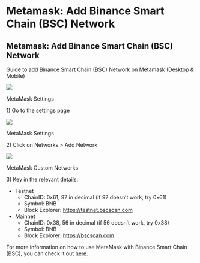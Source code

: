 # Metamask: Add Binance Smart Chain \(BSC\) Network

## Metamask: Add Binance Smart Chain \(BSC\) Network <a id="metamask-add-binance-smart-chain-bsc-network"></a>

Guide to add Binance Smart Chain \(BSC\) Network on Metamask \(Desktop & Mobile\)

![](https://gblobscdn.gitbook.com/assets%2F-MO1RxykGr3EXoTdlpd_%2F-MSNiFoE-RTZTgWJZbN6%2F-MSNlO5eOyDpRHWNyh7h%2FMM%20Settings.png?alt=media&token=ba5b4f97-bb5b-4af2-b148-128ab55fa386)

MetaMask Settings

1\) Go to the settings page

![](https://gblobscdn.gitbook.com/assets%2F-MO1RxykGr3EXoTdlpd_%2F-MSNiFoE-RTZTgWJZbN6%2F-MSNlTQ73oDg63NhuRJ8%2FNetworks.png?alt=media&token=12ad3799-de1d-4946-9e98-631725032264)

MetaMask Settings

2\) Click on Networks &gt; Add Network

![](https://gblobscdn.gitbook.com/assets%2F-MO1RxykGr3EXoTdlpd_%2F-MSNiFoE-RTZTgWJZbN6%2F-MSNl_f5s6Nus67u5oUp%2FMM%20Custom%20Network.png?alt=media&token=170e9b6c-71fc-4323-a052-0769a10ef1d6)

MetaMask Custom Networks

3\) Key in the relevant details:

* Testnet
  * ChainID: 0x61, 97 in decimal \(if 97 doesn’t work, try 0x61\)
  * Symbol: BNB
  * Block Explorer: https://testnet.bscscan.com
* Mainnet
  * ChainID: 0x38, 56 in decimal \(if 56 doesn’t work, try 0x38\)
  * Symbol: BNB
  * Block Explorer: https://bscscan.com

For more information on how to use MetaMask with Binance Smart Chain \(BSC\), you can check it out [here](https://docs.binance.org/smart-chain/wallet/metamask.html).

